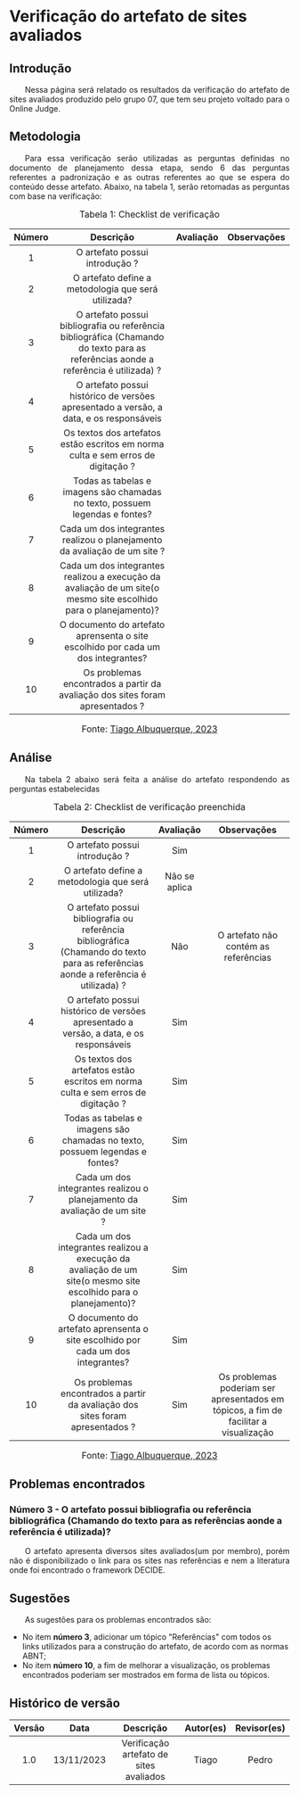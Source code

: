 # Verificação do artefato de sites avaliados

## Introdução 
<p align="justify">&emsp;&emsp;Nessa página será relatado os resultados da verificação do artefato de sites avaliados produzido pelo grupo 07, que tem seu projeto voltado para o Online Judge.</p>

## Metodologia
<p align="justify">&emsp;&emsp;Para essa verificação serão utilizadas as perguntas definidas no documento de planejamento dessa etapa, sendo 6 das perguntas referentes a padronização e as outras referentes ao que se espera do conteúdo desse artefato. Abaixo, na tabela 1, serão retomadas as perguntas com base na verificação:</p>

<font size="3"><p style="text-align: center"> Tabela 1: Checklist de verificação </p> </font>

<center>

| Número | Descrição | Avaliação | Observações | 
| :----: | :-------: | :-------: | :--------: | 
| 1 | O artefato possui introdução ?| |  |
| 2 | O artefato define a metodologia que será utilizada? |  |  |
| 3 | O artefato possui bibliografia ou referência bibliográfica (Chamando do texto para as referências aonde a referência é utilizada) ?| |  |
| 4 | O artefato possui histórico de versões apresentado a versão, a data, e os responsáveis | | |
| 5 | Os textos dos artefatos estão escritos em norma culta e sem erros de digitação ? | | |
| 6 | Todas as tabelas e imagens são chamadas no texto, possuem legendas e fontes? | | |
| 7 | Cada um dos integrantes realizou o planejamento da avaliação de um site ? | | 
| 8 | Cada um dos integrantes realizou a execução da avaliação de um site(o mesmo site escolhido para o planejamento)? | | 
| 9 | O documento do artefato aprensenta o site escolhido por cada um dos integrantes? | | 
| 10 | Os problemas encontrados a partir da avaliação dos sites foram apresentados ? | | 



</center>

<font size="3"><p style="text-align: center"> Fonte: <a href="https://github.com/Tiago1604" target="_blanck">Tiago Albuquerque, 2023</a> </p> </font>

## Análise
<p align="justify">&emsp;&emsp;Na tabela 2 abaixo será feita a análise do artefato respondendo as perguntas estabelecidas</p>

<font size="3"><p style="text-align: center"> Tabela 2: Checklist de verificação preenchida </p> </font>

<center>

| Número | Descrição | Avaliação | Observações | 
| :----: | :-------: | :-------: | :--------: | 
| 1 | O artefato possui introdução ?|Sim |  |
| 2 | O artefato define a metodologia que será utilizada? | Não se aplica |  |
| 3 | O artefato possui bibliografia ou referência bibliográfica (Chamando do texto para as referências aonde a referência é utilizada) ?| Não| O artefato não contém as referências |
| 4 | O artefato possui histórico de versões apresentado a versão, a data, e os responsáveis |Sim | |
| 5 | Os textos dos artefatos estão escritos em norma culta e sem erros de digitação ? |Sim | |
| 6 | Todas as tabelas e imagens são chamadas no texto, possuem legendas e fontes? | Sim | |
| 7 | Cada um dos integrantes realizou o planejamento da avaliação de um site ? |Sim | |
| 8 | Cada um dos integrantes realizou a execução da avaliação de um site(o mesmo site escolhido para o planejamento)? |Sim| | 
| 9 | O documento do artefato aprensenta o site escolhido por cada um dos integrantes? |Sim | |
| 10 | Os problemas encontrados a partir da avaliação dos sites foram apresentados ? |Sim | Os problemas poderiam ser apresentados em tópicos, a fim de facilitar a visualização|


</center>

<font size="3"><p style="text-align: center"> Fonte: <a href="https://github.com/Tiago1604" target="_blanck">Tiago Albuquerque, 2023</a> </p> </font>

## Problemas encontrados
### Número 3 - O artefato possui bibliografia ou referência bibliográfica (Chamando do texto para as referências aonde a referência é utilizada)?
<p align="justify">&emsp;&emsp;O artefato apresenta diversos sites avaliados(um por membro), porém não é disponibilizado o link para os sites nas referências e nem a literatura onde foi encontrado o framework DECIDE. </p>

## Sugestões
<p align="justify">&emsp;&emsp;As sugestões para os problemas encontrados são:</p>

 - No item <b>número 3</b>, adicionar um tópico "Referências" com todos os links utilizados para a construção do artefato, de acordo com as normas ABNT;
 - No item <b>número 10</b>, a fim de melhorar a visualização, os problemas encontrados poderiam ser mostrados em forma de lista ou tópicos.


## Histórico de versão

| Versão |    Data    |      Descrição       |  Autor(es) | Revisor(es) |
| :----: | :--------: | :------------------: | :-----: | :-----: |
|  1.0   | 13/11/2023 | Verificação artefato de sites avaliados | Tiago | Pedro |